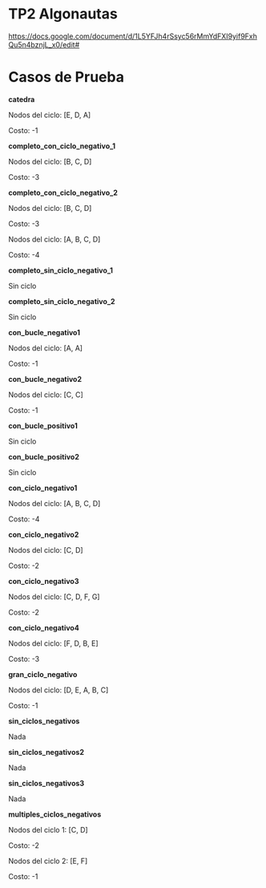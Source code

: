 # TP2 Algonautas

https://docs.google.com/document/d/1L5YFJh4rSsyc56rMmYdFXI9yif9FxhQu5n4bznjL_x0/edit#

# Casos de Prueba

**catedra**

Nodos del ciclo: [E, D, A] 

Costo: -1

**completo_con_ciclo_negativo_1**

Nodos del ciclo: [B, C, D]

Costo: -3

**completo_con_ciclo_negativo_2**

Nodos del ciclo: [B, C, D] 

Costo: -3

Nodos del ciclo: [A, B, C, D] 

Costo: -4

**completo_sin_ciclo_negativo_1**

Sin ciclo

**completo_sin_ciclo_negativo_2**

Sin ciclo

**con_bucle_negativo1**

Nodos del ciclo: [A, A] 

Costo: -1

**con_bucle_negativo2**

Nodos del ciclo: [C, C] 

Costo: -1

**con_bucle_positivo1**

Sin ciclo

**con_bucle_positivo2**

Sin ciclo

**con_ciclo_negativo1**

Nodos del ciclo: [A, B, C, D] 

Costo: -4

**con_ciclo_negativo2**

Nodos del ciclo: [C, D] 

Costo: -2

**con_ciclo_negativo3**

Nodos del ciclo: [C, D, F, G] 

Costo: -2

**con_ciclo_negativo4**

Nodos del ciclo: [F, D, B, E] 

Costo: -3

**gran_ciclo_negativo**

Nodos del ciclo: [D, E, A, B, C] 

Costo: -1

**sin_ciclos_negativos**

Nada

**sin_ciclos_negativos2**

Nada

**sin_ciclos_negativos3**

Nada

**multiples_ciclos_negativos**

Nodos del ciclo 1: [C, D]

Costo: -2

Nodos del ciclo 2: [E, F]

Costo: -1
